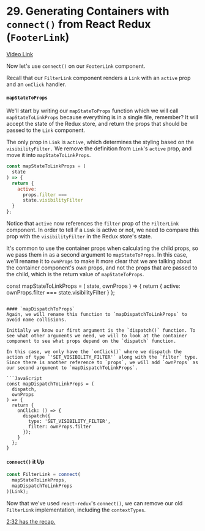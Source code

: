 # 29. Generating Containers with `connect()` from React Redux (`FooterLink`)
[Video Link](https://egghead.io/lessons/javascript-redux-generating-containers-with-connect-from-react-redux-footerlink)

Now let's use `connect()` on our `FooterLink` component.

Recall that our `FilterLink` component renders a `Link` with an `active` prop and an `onClick` handler.

#### `mapStateToProps`

We'll start by writing our `mapStateToProps` function which we will call `mapStateToLinkProps` because everything is in a single file, remember? It will accept the state of the Redux store, and return the props that should be passed to the `Link` component. 

The only prop in `Link` is `active`, which determines the styling based on the `visibilityFilter.` We remove the definition from `Link`'s `active` prop, and move it into `mapStateToLinkProps`.

```JavaScript
const mapStateToLinkProps = (
  state
) => {
  return {
    active:
      props.filter ===
      state.visibilityFilter
  }
};
```
Notice that `active` now references the `filter` prop of the `FilterLink` component. In order to tell if a `Link` is active or not, we need to compare this prop with the `visibilityFilter` in the Redux store's state.

It's common to use the container props when calculating the child props, so we pass them in as a second argument to `mapStateToProps`. In this case, we'll rename it to `ownProps` to make it more clear that we are talking about the container component's _own_ props, and not the props that are passed to the child, which is the return value of `mapStateToProps`.

const mapStateToLinkProps = (
  state,
  ownProps
) => {
  return {
    active:
      ownProps.filter ===
      state.visibilityFilter
  }
};
```

#### `mapDispatchToProps`
Again, we will rename this function to `mapDispatchToLinkProps` to avoid name collisions.

Initially we know our first argument is the `dispatch()` function. To see what other arguments we need, we will to look at the container component to see what props depend on the `dispatch` function. 

In this case, we only have the `onClick()` where we dispatch the action of type `'SET_VISIBILITY_FILTER'` along with the `filter` type. Since there is another reference to `props`, we will add `ownProps` as our second argument to `mapDispatchToLinkProps`.

```JavaScript
const mapDispatchToLinkProps = (
  dispatch,
  ownProps
) => {
  return {
    onClick: () => {
      dispatch({
        type: 'SET_VISIBILITY_FILTER',
        filter: ownProps.filter
      });
    }
  };
}
```


#### `connect()` it Up

```JavaScript
const FilterLink = connect(
  mapStateToLinkProps,
  mapDispatchToLinkProps
)(Link);
```

Now that we've used `react-redux`'s `connect()`, we can remove our old `FilterLink` implementation, including the `contextTypes`.

[2:32 has the recap.](https://egghead.io/lessons/javascript-redux-generating-containers-with-connect-from-react-redux-footerlink)



